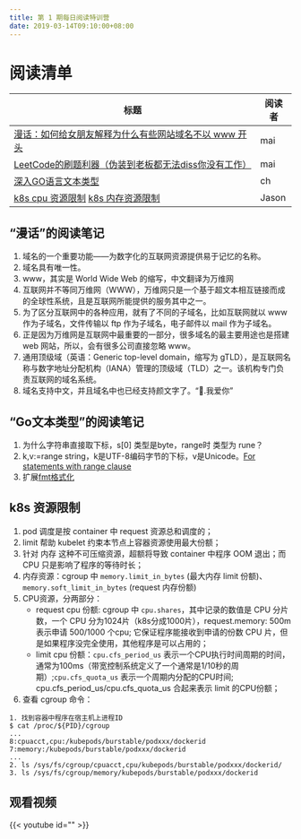 ```yaml
---
title: 第 1 期每日阅读特训营
date: 2019-03-14T09:10:00+08:00
---
```


# 阅读清单

| 标题 | 阅读者 | 
|----|----|
|[漫话：如何给女朋友解释为什么有些网站域名不以 www 开头](https://mp.weixin.qq.com/s?__biz=Mzg3MjA4MTExMw==&mid=2247484994&idx=1&sn=e5cbc3175ef0dd88e76aa7b69e31a82b&chksm=cef5f5f4f9827ce2d91c11f62219d60ccaa09bf09cadc8bae4a786da4b8a3880055582ceff9b&token=79184148&lang=zh_CN#rd) | mai |
| [LeetCode的刷题利器（伪装到老板都无法diss你没有工作）](https://github.com/jdneo/vscode-leetcode/blob/master/docs/README_zh-CN.md) | mai |
|[深入GO语言文本类型](https://vonng.com/blog/go-text-types/) | ch |
| [k8s cpu 资源限制](https://mp.weixin.qq.com/s/yLQrBPl729yQD26YBSZ50A) [k8s 内存资源限制](https://mp.weixin.qq.com/s?__biz=MzIzNzU5NTYzMA==&mid=2247486237&idx=1&sn=640b7ad99e3ddf144027f113cccfa728&chksm=e8c7759cdfb0fc8aeaac1b76c019c796aa702307bbaf648ccdb7eb0873e0c453fe93611a978a&scene=21#wechat_redirect) | Jason |

## “漫话”的阅读笔记

1. 域名的一个重要功能——为数字化的互联网资源提供易于记忆的名称。
2. 域名具有唯一性。
3. www，其实是 World Wide Web 的缩写，中文翻译为万维网
4. 互联网并不等同万维网（WWW），万维网只是一个基于超文本相互链接而成的全球性系统，且是互联网所能提供的服务其中之一。
5. 为了区分互联网中的各种应用，就有了不同的子域名，比如互联网就以 www 作为子域名，文件传输以 ftp 作为子域名，电子邮件以 mail 作为子域名。
6. 正是因为万维网是互联网中最重要的一部分，很多域名的最主要用途也是搭建 web 网站，所以，会有很多公司直接忽略 www。
7. 通用顶级域（英语：Generic top-level domain，缩写为 gTLD），是互联网名称与数字地址分配机构（IANA）管理的顶级域（TLD）之一。该机构专门负责互联网的域名系统。
8. 域名支持中文，并且域名中也已经支持颜文字了。“👀.我爱你”

## “Go文本类型”的阅读笔记

1. 为什么字符串直接取下标，s[0] 类型是byte，range时 类型为 rune？
2. k,v:=range string，k是UTF-8编码字节的下标，v是Unicode。[For statements with range clause](https://golang.org/ref/spec#For_statements)
3. 扩展[fmt格式化](https://golang.org/pkg/fmt/)

## k8s 资源限制
1. pod 调度是按 container 中 request 资源总和调度的；
2. limit 帮助 kubelet 约束本节点上容器资源使用最大份额；
3. 针对 内存 这种不可压缩资源，超额将导致 container 中程序 OOM 退出；而 CPU 只是影响了程序的等待时长；
4. 内存资源：cgroup 中 `memory.limit_in_bytes` (最大内存 limit 份额)、`memory.soft_limit_in_bytes` (request 内存份额)
5. CPU资源，分两部分：
    * request cpu 份额: cgroup 中 `cpu.shares`，其中记录的数值是 CPU 分片数，一个 CPU 分为1024片（k8s分成1000片），request.memory: 500m 表示申请 500/1000 个cpu; 它保证程序能接收到申请的份数 CPU 片，但是如果程序没完全使用，其他程序是可以占用的；
    * limit cpu 份额：`cpu.cfs_period_us` 表示一个CPU执行时间周期的时间，通常为100ms（带宽控制系统定义了一个通常是1/10秒的周期）;`cpu.cfs_quota_us` 表示一个周期内分配的CPU时间; cpu.cfs_period_us/cpu.cfs_quota_us 合起来表示 limit 的CPU份额；
6. 查看 cgroup 命令：

```
1. 找到容器中程序在宿主机上进程ID
$ cat /proc/${PID}/cgroup
...
8:cpuacct,cpu:/kubepods/burstable/podxxx/dockerid
7:memory:/kubepods/burstable/podxxx/dockerid
...
2. ls /sys/fs/cgroup/cpuacct,cpu/kubepods/burstable/podxxx/dockerid/ 
3. ls /sys/fs/cgroup/memory/kubepods/burstable/podxxx/dockerid
```

## 观看视频

{{< youtube id="" >}}
